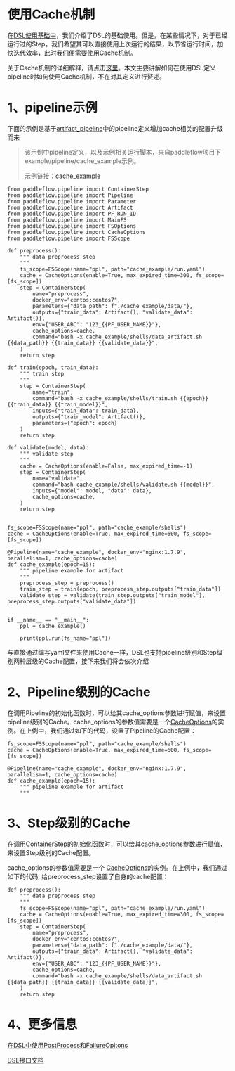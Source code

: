 # 使用Cache机制
在[DSL使用基础中][DSL使用基础]，我们介绍了DSL的基础使用。但是，在某些情况下，对于已经运行过的Step，我们希望其可以直接使用上次运行的结果，以节省运行时间，加快迭代效率，此时我们便需要使用Cache机制。

关于Cache机制的详细解释，请点击[这里][Cache-ref]。本文主要讲解如何在使用DSL定义pipeline时如何使用Cache机制，不在对其定义进行赘述。

# 1、pipeline示例
下面的示例是基于[artifact_pipeline][artifact_pipeline]中的pipeline定义增加cache相关的配置升级而来
>该示例中pipeline定义，以及示例相关运行脚本，来自paddleflow项目下example/pipeline/cache_example示例。
>
>示例链接：[cache_example][cache_example]

```python3
from paddleflow.pipeline import ContainerStep
from paddleflow.pipeline import Pipeline
from paddleflow.pipeline import Parameter
from paddleflow.pipeline import Artifact
from paddleflow.pipeline import PF_RUN_ID
from paddleflow.pipeline import MainFS
from paddleflow.pipeline import FSOptions
from paddleflow.pipeline import CacheOptions
from paddleflow.pipeline import FSScope

def preprocess():
    """ data preprocess step
    """
    fs_scope=FSScope(name="ppl", path="cache_example/run.yaml")
    cache = CacheOptions(enable=True, max_expired_time=300, fs_scope=[fs_scope])
    step = ContainerStep(
        name="preprocess",
        docker_env="centos:centos7",
        parameters={"data_path": f"./cache_example/data/"},
        outputs={"train_data": Artifact(), "validate_data": Artifact()},
        env={"USER_ABC": "123_{{PF_USER_NAME}}"},
        cache_options=cache,
        command="bash -x cache_example/shells/data_artifact.sh {{data_path}} {{train_data}} {{validate_data}}",
    )
    return step
    
def train(epoch, train_data):
    """ train step
    """
    step = ContainerStep(
        name="train",
        command="bash -x cache_example/shells/train.sh {{epoch}} {{train_data}} {{train_model}}",
        inputs={"train_data": train_data},
        outputs={"train_model": Artifact()},
        parameters={"epoch": epoch}
    )
    return step
    
def validate(model, data):
    """ validate step
    """
    cache = CacheOptions(enable=False, max_expired_time=-1)
    step = ContainerStep(
        name="validate",
        command="bash cache_example/shells/validate.sh {{model}}",
        inputs={"model": model, "data": data},
        cache_options=cache,
    )    
    return step


fs_scope=FSScope(name="ppl", path="cache_example/shells")
cache = CacheOptions(enable=True, max_expired_time=600, fs_scope=[fs_scope])

@Pipeline(name="cache_example", docker_env="nginx:1.7.9", parallelism=1, cache_options=cache)
def cache_example(epoch=15):
    """ pipeline example for artifact
    """
    preprocess_step = preprocess()
    train_step = train(epoch, preprocess_step.outputs["train_data"])
    validate_step = validate(train_step.outputs["train_model"], preprocess_step.outputs["validate_data"])
    

if __name__ == "__main__":
    ppl = cache_example()
    
    print(ppl.run(fs_name="ppl"))
```
与直接通过编写yaml文件来使用Cache一样，DSL也支持pipeline级别和Step级别两种层级的Cache配置，接下来我们将会依次介绍


# 2、Pipeline级别的Cache
在调用Pipeline的初始化函数时，可以给其cache_options参数进行赋值，来设置pipeline级别的Cache。cache_options的参数值需要是一个[CacheOptions][CacheOptions]的实例。在上例中，我们通过如下的代码，设置了Pipeline的Cache配置：
```python3
fs_scope=FSScope(name="ppl", path="cache_example/shells")
cache = CacheOptions(enable=True, max_expired_time=600, fs_scope=[fs_scope])

@Pipeline(name="cache_example", docker_env="nginx:1.7.9", parallelism=1, cache_options=cache)
def cache_example(epoch=15):
    """ pipeline example for artifact
    """
``` 

# 3、Step级别的Cache
在调用ContainerStep的初始化函数时，可以给其cache_options参数进行赋值，来设置Step级别的Cache配置。

cache_options的参数值需要是一个 [CacheOptions][CacheOptions]的实例。在上例中，我们通过如下的代码, 给preprocess_step设置了自身的cache配置：
```python3
def preprocess():
    """ data preprocess step
    """
    fs_scope=FSScope(name="ppl", path="cache_example/run.yaml")
    cache = CacheOptions(enable=True, max_expired_time=300, fs_scope=[fs_scope])
    step = ContainerStep(
        name="preprocess",
        docker_env="centos:centos7",
        parameters={"data_path": f"./cache_example/data/"},
        outputs={"train_data": Artifact(), "validate_data": Artifact()},
        env={"USER_ABC": "123_{{PF_USER_NAME}}"},
        cache_options=cache,
        command="bash -x cache_example/shells/data_artifact.sh {{data_path}} {{train_data}} {{validate_data}}",
    )
    return step
``` 

# 4、更多信息
    
[在DSL中使用PostProcess和FailureOpitons][DSL-PostProcess-And-FailureOpitons]

[DSL接口文档][DSL接口文档]

[Cache-ref]: /docs/zh_cn/reference/pipeline/yaml_definition/3_cache.md
[DSL使用基础]: /docs/zh_cn/reference/pipeline/dsl_definition/1_pipeline_basic.md
[artifact_pipeline]: /docs/zh_cn/reference/pipeline/dsl_definition/2_artifact.md
[cache_example]: /example/pipeline/cache_example
[CacheOptions]: /docs/zh_cn/reference/sdk_reference/pipeline_dsl_reference.md#5CacheOptions
[DSL-PostProcess-And-FailureOpitons]: /docs/zh_cn/reference/pipeline/dsl_definition/4_failure_options_and_post_process.md
[DSL接口文档]: /docs/zh_cn/reference/sdk_reference/pipeline_dsl_reference.md

